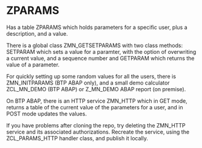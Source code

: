 # ZPARAMS

Has a table ZPARAMS which holds parameters for a specific user, plus a description, and a value.

There is a global class ZMN_GETSETPARAMS with two class methods:
SETPARAM which sets a value for a paramter, with the option of overwriting a current value, and a sequence number
and GETPARAM which returns the value of a parameter.

For quickly setting up some random values for all the users, there is ZMN_INITPARAMS (BTP ABAP only), and a small demo calculator ZCL_MN_DEMO (BTP ABAP) 
or Z_MN_DEMO ABAP report (on premise).

On BTP ABAP, there is an HTTP service ZMN_HTTP which in GET mode, returns a table of the current value of the parameters for a user, 
and in POST mode updates the values.

If you have problems after cloning the repo, try deleting the ZMN_HTTP service and its associated authorizations. Recreate the service, using the 
ZCL_PARAMS_HTTP handler class, and publish it locally.
